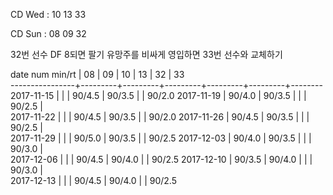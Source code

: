 CD Wed : 10 13 33

CD Sun : 08 09 32

32번 선수 DF 8되면 팔기
유망주를 비싸게 영입하면 33번 선수와 교체하기

date num min/rt |    08   |    09   |    10   |    13   |    32   |    33  
----------------+---------+---------+---------+---------+---------+--------
2017-11-15      |         |         |  90/4.5 |  90/3.5 |         |  90/2.0
2017-11-19      |  90/4.0 |  90/3.5 |         |         |  90/2.5 |        
2017-11-22      |         |         |  90/4.5 |  90/3.5 |         |  90/2.0
2017-11-26      |  90/4.5 |  90/3.5 |         |         |  90/2.5 |        
2017-11-29      |         |         |  90/5.0 |  90/3.5 |         |  90/2.5
2017-12-03      |  90/4.0 |  90/3.5 |         |         |  90/3.0 |        
2017-12-06      |         |         |  90/4.5 |  90/4.0 |         |  90/2.5
2017-12-10      |  90/3.5 |  90/4.0 |         |         |  90/3.0 |        
2017-12-13      |         |         |  90/4.5 |  90/4.0 |         |  90/2.5

